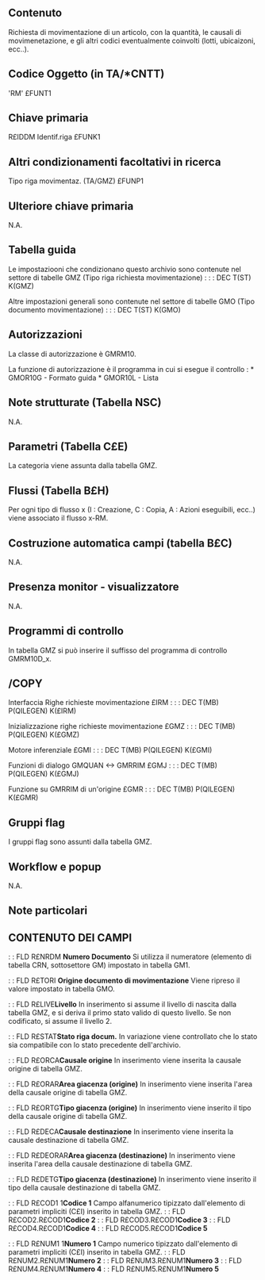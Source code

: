 ## Contenuto
Richiesta di movimentazione di un articolo, con la quantità, le causali di movimenetazione, e gli altri codici eventualmente coinvolti (lotti, ubicaizoni, ecc..).

## Codice Oggetto (in TA/\*CNTT)
'RM'                               £FUNT1

## Chiave primaria
R£IDDM     Identif.riga            £FUNK1

## Altri condizionamenti facoltativi in ricerca
Tipo riga movimentaz.    (TA/GMZ)  £FUNP1

## Ulteriore chiave primaria
N.A.

## Tabella guida
Le impostaziooni che condizionano questo archivio sono contenute nel settore di tabelle GMZ (Tipo riga richiesta movimentazione) : 
 :  : DEC T(ST) K(GMZ)

Altre impostazioni generali sono contenute nel settore di tabelle GMO (Tipo documento movimentazione) : 
 :  : DEC T(ST) K(GMO)

## Autorizzazioni
La classe di autorizzazione è GMRM10.

La funzione di autorizzazione è il programma in cui si esegue il controllo : 
 \* GMOR10G   -    Formato guida
 \* GMOR10L   -    Lista

## Note strutturate (Tabella NSC)
N.A.

## Parametri (Tabella C£E)
La categoria viene assunta dalla tabella GMZ.

## Flussi (Tabella B£H)
Per ogni tipo di flusso x (I : Creazione, C : Copia, A : Azioni eseguibili, ecc..) viene associato il flusso x-RM.

## Costruzione automatica campi (tabella B£C)
N.A.

## Presenza monitor - visualizzatore
N.A.

## Programmi di controllo
In tabella GMZ si può inserire il suffisso del programma di controllo GMRM10D_x.

## /COPY
Interfaccia Righe richieste movimentazione £IRM : 
 :  : DEC T(MB) P(QILEGEN) K(£IRM)

Inizializzazione righe richieste movimentazione £GMZ : 
 :  : DEC T(MB) P(QILEGEN) K(£GMZ)

Motore inferenziale £GMI : 
 :  : DEC T(MB) P(QILEGEN) K(£GMI)

Funzioni di dialogo GMQUAN <-> GMRRIM £GMJ : 
 :  : DEC T(MB) P(QILEGEN) K(£GMJ)

Funzione su GMRRIM di un'origine £GMR : 
 :  : DEC T(MB) P(QILEGEN) K(£GMR)

## Gruppi flag
I gruppi flag sono assunti dalla tabella GMZ.

## Workflow e popup
N.A.

## Note particolari

## CONTENUTO DEI CAMPI
 :  : FLD R£NRDM **Numero Documento**
Si utilizza il numeratore (elemento di tabella CRN, sottosettore GM) impostato in tabella GM1.

 :  : FLD R£TORI **Origine documento di movimentazione**
Viene ripreso il valore impostato in tabella GMO.

 :  : FLD R£LIVE**Livello**
In inserimento si assume il livello di nascita dalla tabella GMZ, e si deriva il primo stato valido di questo livello. Se non codificato, si assume il livello 2.

 :  : FLD R£STAT**Stato riga docum.**
In variazione viene controllato che lo stato sia compatibile con lo stato precedente dell'archivio.

 :  : FLD R£ORCA**Causale origine**
In inserimento viene inserita la causale origine di tabella GMZ.

 :  : FLD R£ORAR**Area giacenza (origine)**
In inserimento viene inserita l'area della causale origine di tabella GMZ.

 :  : FLD R£ORTG**Tipo giacenza (origine)**
In inserimento viene inserito il tipo della causale origine di tabella GMZ.

 :  : FLD R£DECA**Causale destinazione**
In inserimento viene inserita la causale destinazione di tabella GMZ.

 :  : FLD R£DEORAR**Area giacenza (destinazione)**
In inserimento viene inserita l'area della causale destinazione di tabella GMZ.

 :  : FLD R£DETG**Tipo giacenza (destinazione)**
In inserimento viene inserito il tipo della causale destinazione di tabella GMZ.

 :  : FLD R£COD1 1**Codice 1**
Campo alfanumerico tipizzato dall'elemento di parametri impliciti (C£I) inserito in tabella GMZ.
 :  : FLD R£COD2.R£COD1**Codice 2**
 :  : FLD R£COD3.R£COD1**Codice 3**
 :  : FLD R£COD4.R£COD1**Codice 4**
 :  : FLD R£COD5.R£COD1**Codice 5**

 :  : FLD R£NUM1 1**Numero  1**
Campo numerico tipizzato dall'elemento di parametri impliciti (C£I) inserito in tabella GMZ.
 :  : FLD R£NUM2.R£NUM1**Numero  2**
 :  : FLD R£NUM3.R£NUM1**Numero  3**
 :  : FLD R£NUM4.R£NUM1**Numero  4**
 :  : FLD R£NUM5.R£NUM1**Numero  5**
